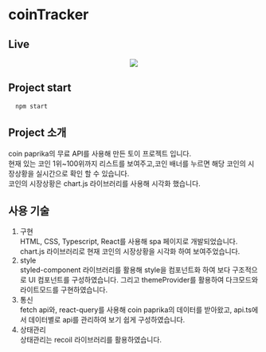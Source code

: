 # coinTracker

## Live
<div align=center>
  <img src="https://user-images.githubusercontent.com/72537762/188574911-6335febb-af7f-4c81-8524-bbe15baa0fbc.gif" />
 </div>
 
## Project start
```
  npm start
```
 
## Project 소개
coin paprika의 무료 API를 사용해 만든 토이 프로젝트 입니다. <br>
현재 있는 코인 1위~100위까지 리스트를 보여주고,코인 배너를 누르면 해당 코인의 시장상황을 실시간으로 확인 할 수 있습니다.<br>
코인의 시장상황은 chart.js 라이브러리를 사용해 시각화 했습니다.

## 사용 기술
1. 구현 <br>
HTML, CSS, Typescript, React를 사용해 spa 페이지로 개발되었습니다.<br>
chart.js 라이브러리로 현재 코인의 시장상황을 시각화 하여 보여주었습니다.
2. style <br>
styled-component 라이브러리를 활용해 style을 컴포넌트화 하여 보다 구조적으로 UI 컴포넌트를 구성하였습니다. 그리고 themeProvider를 활용하여 다크모드와 라이트모드를 구현하였습니다.<br>
3. 통신 <br>
fetch api와, react-query를 사용해 coin paprika의 데이터를 받아왔고, api.ts에서 데이터별로 api를 관리하여 보기 쉽게 구성하였습니다.<br>
4. 상태관리 <br>
상태관리는 recoil 라이브러리를 활용하였습니다.

